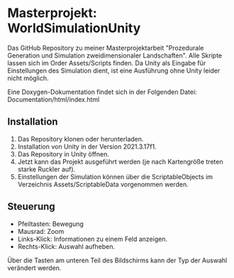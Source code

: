 # Masterprojekt: WorldSimulationUnity
Das GitHub Repository zu meiner Masterprojektarbeit "Prozedurale Generation und Simulation zweidimensionaler Landschaften".
Alle Skripte lassen sich im Order Assets/Scripts finden. Da Unity als Eingabe
für Einstellungen des Simulation dient, ist eine Ausführung ohne Unity 
leider nicht möglich.

Eine Doxygen-Dokumentation findet sich in der Folgenden Datei: Documentation/html/index.html

## Installation

1. Das Repository klonen oder herunterladen.
2. Installation von Unity in der Version 2021.3.17f1.
3. Das Repository in Unity öffnen.
4. Jetzt kann das Projekt ausgeführt werden (je nach Kartengröße treten starke Ruckler auf). 
5. Einstellungen der Simulation können über die ScriptableObjects im Verzeichnis Assets/ScriptableData vorgenommen werden.

## Steuerung

- Pfeiltasten: Bewegung
- Mausrad: Zoom
- Links-Klick: Informationen zu einem Feld anzeigen.
- Rechts-Klick: Auswahl aufheben.

Über die Tasten am unteren Teil des Bildschirms kann der Typ der Auswahl verändert werden.
